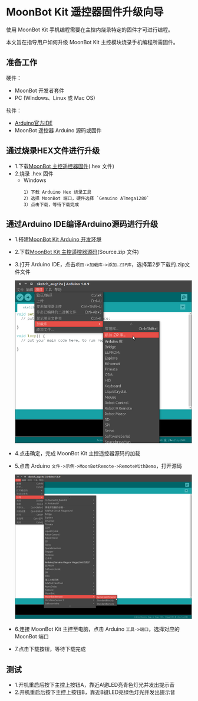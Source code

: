 MoonBot Kit 遥控器固件升级向导
===============================

使用 MoonBot Kit 手机编程需要在主控内烧录特定的固件才可进行编程。

本文旨在指导用户如何升级 MoonBot Kit 主控模块烧录手机编程所需固件。

## 准备工作

硬件：

- MoonBot 开发者套件
- PC (Windows、Linux 或 Mac OS)

软件：

- [Arduino官方IDE](https://www.arduino.cc/en/Main/Software?setlang=cn)
- MoonBot 遥控器 Arduino 源码或固件

## 通过烧录HEX文件进行升级

- 1.下载[MoonBot 主控遥控器固件](https://github.com/mu-opensource/MoonBot_RemoteController/releases/latest)(.hex 文件)
- 2.烧录 .hex 固件
    - Windows
        ```
        1）下载 Arduino Hex 烧录工具
        2）选择 MoonBot 端口，硬件选择 `Genuino ATmega1280`
        3）点击下载，等待下载完成
        ```

## 通过Arduino IDE编译Arduino源码进行升级

- 1.搭建[MoonBot Kit Arduino 开发环境](../MoonBot_Arduino/MoonBot_arduino_development_construction_guide_cn.md)
- 2.下载[MoonBot Kit 主控遥控器源码](https://github.com/mu-opensource/MoonBot_RemoteController/releases/latest)(Source.zip 文件)
- 3.打开 Arduino IDE，点击`项目->加载库->添加.ZIP库`，选择第2步下载的.zip文件文件

    ![](../MoonBot_Arduino/images/arduino_add_zip_library.png)

- 4.点击确定，完成 MoonBot Kit 主控遥控器源码的加载
- 5.点击 Arduino `文件->示例->MoonBotRemote->RemoteWithDemo`，打开源码

    ![](./images/arduino_add_example_remote_with_demo.png)

- 6.连接 MoonBot Kit 主控至电脑，点击 Arduino `工具->端口`，选择对应的 MoonBot 端口
- 7.点击下载按钮，等待下载完成

## 测试

- 1.开机重启后按下主控上按钮A，靠近A键LED亮青色灯光并发出提示音
- 2.开机重启后按下主控上按钮B，靠近B键LED亮绿色灯光并发出提示音
